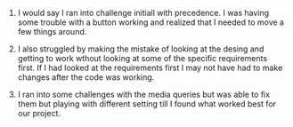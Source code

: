 1. I would say I ran into challenge initiall with precedence. I was having some trouble with a button working and realized that I needed to move a few things around.

2. I also struggled by making the mistake of looking at the desing and getting to work wthout looking at some of the specific requirements first. If I had looked at the requirements first I may not have had to make changes after the code was working.

3. I ran into some challenges with the media queries but was able to fix them but playing with different setting till I found what worked best for our project.


